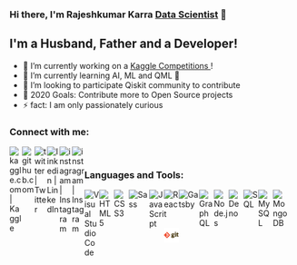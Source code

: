 ### Hi there, I'm Rajeshkumar Karra [Data Scientist][website] 👋

## I'm a Husband, Father and a Developer!
- 🔭 I’m currently working on a [Kaggle Competitions ][website]!
- 🌱 I’m currently learning AI, ML and QML 🤣
- 👯 I’m looking to participate Qiskit community to contribute
- 🥅 2020 Goals: Contribute more to Open Source projects
- ⚡ fact: I am only passionately curious

### Connect with me:

[<img align="left" alt="kaggle.com | Kaggle" width="22px" src="https://cdn4.iconfinder.com/data/icons/logos-and-brands/512/189_Kaggle_logo_logos-512.png" />][website]
[<img align="left" alt="github.com" width="22px" src="https://image.flaticon.com/icons/svg/25/25231.svg" />][github]
[<img align="left" alt="twitter | Twitter" width="22px" src="https://cdn.jsdelivr.net/npm/simple-icons@v3/icons/twitter.svg" />][twitter]
[<img align="left" alt="linkedin | LinkedIn" width="22px" src="https://cdn.jsdelivr.net/npm/simple-icons@v3/icons/linkedin.svg" />][linkedin]
[<img align="left" alt="instagram | Instagram" width="22px" src="https://cdn.jsdelivr.net/npm/simple-icons@v3/icons/instagram.svg" />][instagram]
[<img align="left" alt="instagram | Instagram" width="22px" src="https://1000logos.net/wp-content/uploads/2017/06/Twitter-Logo.png" />][instagram]


<br />

### Languages and Tools:

[<img align="left" alt="Visual Studio Code" width="26px" src="https://upload.wikimedia.org/wikipedia/commons/thumb/c/c3/Python-logo-notext.svg/600px-Python-logo-notext.svg.png" />][website]
[<img align="left" alt="HTML5" width="26px" src="https://upload.wikimedia.org/wikipedia/commons/thumb/9/9d/Swift_logo.svg/1200px-Swift_logo.svg.png" />][website]
[<img align="left" alt="CSS3" width="26px" src="https://upload.wikimedia.org/wikipedia/commons/thumb/5/51/Qiskit-Logo.svg/1200px-Qiskit-Logo.svg.png" />][qiskit]
[<img align="left" alt="Sass" width="36px" src="https://3.bp.blogspot.com/-d-nV7xJRmpw/Xo328dcAx3I/AAAAAAAAC7Q/qlqJOle6XIosJ3CGIDJ04F3Voh1iXDg0gCLcBGAsYHQ/s1600/TF_FullColor_Icon.jpg" />][website]
[<img align="left" alt="JavaScript" width="26px" src="https://upload.wikimedia.org/wikipedia/commons/thumb/a/ae/Keras_logo.svg/1200px-Keras_logo.svg.png" />][website]
[<img align="left" alt="React" width="26px" src="https://www.pngkey.com/png/detail/96-961478_in-order-to-show-how-holoviews-works-well.png" />][website]
[<img align="left" alt="Gatsby" width="36px" src="https://pbs.twimg.com/profile_images/1187765724451868673/uVw1PWA7_400x400.png" />][website]
[<img align="left" alt="GraphQL" width="26px" src="https://upload.wikimedia.org/wikipedia/commons/thumb/0/01/Created_with_Matplotlib-logo.svg/1024px-Created_with_Matplotlib-logo.svg.png" />][website]
[<img align="left" alt="Node.js" width="26px" src="https://pypi.org/static/images/logo-small.6eef541e.svg" />][website]
[<img align="left" alt="Deno" width="26px" src="https://upload.wikimedia.org/wikipedia/commons/thumb/9/93/Amazon_Web_Services_Logo.svg/1024px-Amazon_Web_Services_Logo.svg.png" />][website]
[<img align="left" alt="SQL" width="26px" src="https://cdn4.iconfinder.com/data/icons/logos-and-brands/512/189_Kaggle_logo_logos-512.png" />][website]
[<img align="left" alt="MySQL" width="26px" src="https://image.flaticon.com/icons/svg/25/25231.svg" />][github]
[<img align="left" alt="MongoDB" width="26px" src="https://upload.wikimedia.org/wikipedia/commons/thumb/9/9a/Visual_Studio_Code_1.35_icon.svg/1200px-Visual_Studio_Code_1.35_icon.svg.png" />][website]
[<img align="left" alt="Git" width="26px" src="https://raw.githubusercontent.com/github/explore/80688e429a7d4ef2fca1e82350fe8e3517d3494d/topics/git/git.png" />][github]


<br />
<br />



[website]: https://www.kaggle.com/rajeshkumarkarra
[twitter]: https://twitter.com/RajeshK88684653
[youtube]: https://youtube.com/
[instagram]: https://www.instagram.com/rajeshkarraq/
[linkedin]: https://www.linkedin.com/in/rajeshkumar-karra-168657b1/
[github]: https://github.com/rajeshkumarkarra
[qiskit]: https://github.com/rajeshkumarkarra/qiskit?organization=rajeshkumarkarra&organization=rajeshkumarkarra
